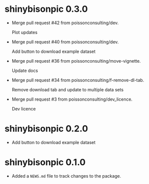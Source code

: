 <!-- NEWS.md is maintained by https://fledge.cynkra.com, contributors should not edit this file -->

# shinybisonpic 0.3.0

- Merge pull request #42 from poissonconsulting/dev.

  Plot updates

- Merge pull request #40 from poissonconsulting/dev.

  Add button to download example dataset

- Merge pull request #36 from poissonconsulting/move-vignette.

  Update docs

- Merge pull request #34 from poissonconsulting/f-remove-dl-tab.

  Remove download tab and update to multiple data sets

- Merge pull request #3 from poissonconsulting/dev_licence.

  Dev licence


# shinybisonpic 0.2.0

- Add button to download example dataset

# shinybisonpic 0.1.0

- Added a `NEWS.md` file to track changes to the package.
